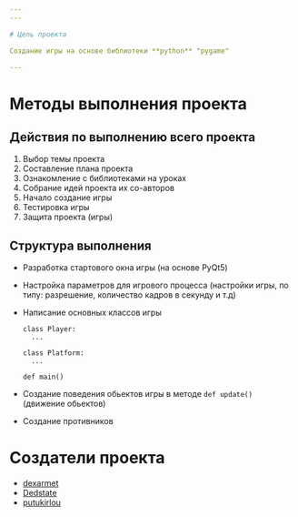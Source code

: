 ```yaml
---
---

# Цель проекта

Создание игры на основе библиотеки **python** "pygame"

---
```


# Методы выполнения проекта

## Действия по выполнению всего проекта

1. Выбор темы проекта
2. Составление плана проекта
3. Ознакомление с библиотеками на уроках
4. Собрание идей проекта их со-авторов
5. Начало создание игры
6. Тестировка игры
7. Защита проекта (игры)

## Структура выполнения

- Разработка стартового окна игры (на основе PyQt5)
- Настройка параметров для игрового процесса (настройки игры, по типу: разрешение, количество кадров в секунду и т.д)
- Написание основных классов игры

  ```pytnon
  class Player:
    ...

  class Platform:
    ...

  def main()
  ```

- Создание поведения обьектов игры в методе `def update()` (движение обьектов)
- Создание противников

# Создатели проекта

- [dexarmet](https://github.com/dexarmet)
- [Dedstate](https://github.com/Dedstate)
- [putukirlou](https://github.com/putukirlou)
